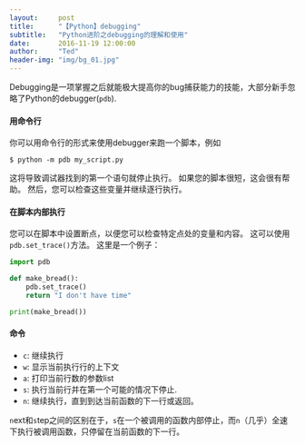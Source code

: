 ```yaml
---
layout:     post
title:      "【Python】debugging"
subtitle:   "Python进阶之debugging的理解和使用"
date:       2016-11-19 12:00:00
author:     "Ted"
header-img: "img/bg_01.jpg"
---
```


Debugging是一项掌握之后就能极大提高你的bug捕获能力的技能，大部分新手忽略了Python的debugger(`pdb`).

#### 用命令行

你可以用命令行的形式来使用debugger来跑一个脚本，例如

```
$ python -m pdb my_script.py
```

这将导致调试器找到的第一个语句就停止执行。 如果您的脚本很短，这会很有帮助。 然后，您可以检查这些变量并继续逐行执行。

#### 在脚本内部执行

您可以在脚本中设置断点，以便您可以检查特定点处的变量和内容。 这可以使用`pdb.set_trace()`方法。 这里是一个例子：

```python
import pdb

def make_bread():
    pdb.set_trace()
    return "I don't have time"

print(make_bread())
```

#### 命令

- `c`: 继续执行
- `w`: 显示当前执行行的上下文
- `a`: 打印当前行数的参数list
- `s`: 执行当前行并在第一个可能的情况下停止.
- `n`: 继续执行，直到到达当前函数的下一行或返回。

`n`ext和`s`tep之间的区别在于，`s`在一个被调用的函数内部停止，而`n`（几乎）全速下执行被调用函数，只停留在当前函数的下一行。